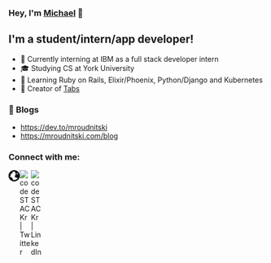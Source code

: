 ### Hey, I'm [Michael](https://www.mroudnitski.com/) 👋

## I'm a student/intern/app developer!
- 💼 Currently interning at IBM as a full stack developer intern
- 🎓 Studying CS at York University
- 🌱 Learning Ruby on Rails, Elixir/Phoenix, Python/Django and Kubernetes
- 📱 Creator of [Tabs](https://www.tabsapp.co/)

### 📕 Blogs
- https://dev.to/mroudnitski
- https://mroudnitski.com/blog

### Connect with me:
[<img align="left" alt="codeSTACKr.com" width="22px" src="https://raw.githubusercontent.com/iconic/open-iconic/master/svg/globe.svg" />](https://www.mroudnitski.com/)
[<img align="left" alt="codeSTACKr | Twitter" width="22px" src="https://cdn.jsdelivr.net/npm/simple-icons@v3/icons/twitter.svg" />](https://twitter.com/mroudnitski)
[<img align="left" alt="codeSTACKr | LinkedIn" width="22px" src="https://cdn.jsdelivr.net/npm/simple-icons@v3/icons/linkedin.svg" />](https://www.linkedin.com/in/michael-roudnitski/)

<br />
<br />
